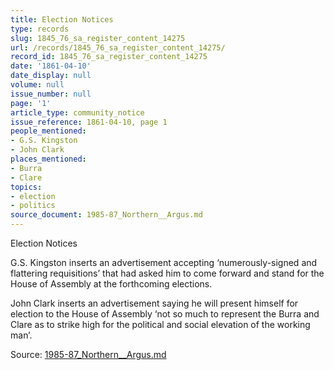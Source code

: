```yaml
---
title: Election Notices
type: records
slug: 1845_76_sa_register_content_14275
url: /records/1845_76_sa_register_content_14275/
record_id: 1845_76_sa_register_content_14275
date: '1861-04-10'
date_display: null
volume: null
issue_number: null
page: '1'
article_type: community_notice
issue_reference: 1861-04-10, page 1
people_mentioned:
- G.S. Kingston
- John Clark
places_mentioned:
- Burra
- Clare
topics:
- election
- politics
source_document: 1985-87_Northern__Argus.md
---
```


Election Notices

G.S. Kingston inserts an advertisement accepting ‘numerously-signed and flattering requisitions’ that had asked him to come forward and stand for the House of Assembly at the forthcoming elections.

John Clark inserts an advertisement saying he will present himself for election to the House of Assembly ‘not so much to represent the Burra and Clare as to strike high for the political and social elevation of the working man’.

Source: [1985-87_Northern__Argus.md](/downloads/markdown/1985-87_Northern__Argus.md)
